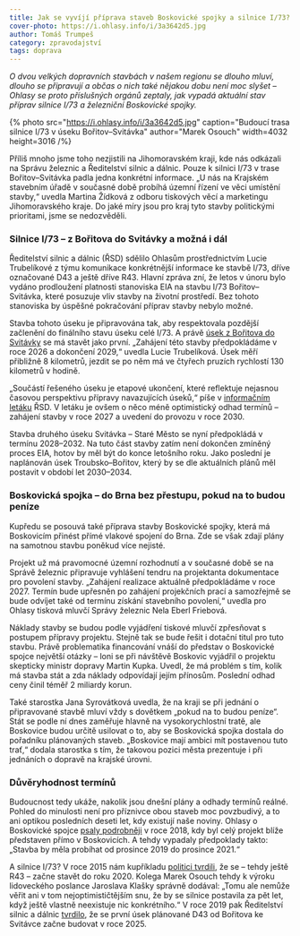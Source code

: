 ```yaml
---
title: Jak se vyvíjí příprava staveb Boskovické spojky a silnice I/73?
cover-photo: https://i.ohlasy.info/i/3a3642d5.jpg
author: Tomáš Trumpeš
category: zpravodajství
tags: doprava
---
```


*O dvou velkých dopravních stavbách v našem regionu se dlouho mluví, dlouho se připravují a občas o nich také nějakou dobu není moc slyšet – Ohlasy se proto příslušných orgánů zeptaly, jak vypadá aktuální stav příprav silnice I/73 a železniční Boskovické spojky.*

{% photo src="https://i.ohlasy.info/i/3a3642d5.jpg" caption="Budoucí trasa silnice I/73 v úseku Bořitov–Svitávka" author="Marek Osouch" width=4032 height=3016 /%}

Příliš mnoho jsme toho nezjistili na Jihomoravském kraji, kde nás odkázali na Správu železnic a Ředitelství silnic a dálnic. Pouze k silnici I/73 v trase Bořitov–Svitávka padla jedna konkrétní informace. „U nás na Krajském stavebním úřadě v současné době probíhá územní řízení ve věci umístění stavby,“ uvedla Martina Žídková z odboru tiskových věcí a marketingu Jihomoravského kraje. Do jaké míry jsou pro kraj tyto stavby politickými prioritami, jsme se nedozvěděli.

### Silnice I/73 – z Bořitova do Svitávky a možná i dál

Ředitelství silnic a dálnic (ŘSD) sdělilo Ohlasům prostřednictvím Lucie Trubelíkové z týmu komunikace konkrétnější informace ke stavbě I/73, dříve označované D43 a ještě dříve R43. Hlavní zpráva zní, že letos v únoru bylo vydáno prodloužení platnosti stanoviska EIA na stavbu I/73 Bořitov–Svitávka, které posuzuje vliv stavby na životní prostředí. Bez tohoto stanoviska by úspěšné pokračování příprav stavby nebylo možné.

Stavba tohoto úseku je připravována tak, aby respektovala pozdější začlenění do finálního stavu úseku celé I/73. A právě [úsek z Bořitova do Svitávky](https://ohlasy.info/clanky/2021/11/d43.html) se má stavět jako první. „Zahájení této stavby předpokládáme v roce 2026 a dokončení 2029,“ uvedla Lucie Trubelíková. Úsek měří přibližně 8 kilometrů, jezdit se po něm má ve čtyřech pruzích rychlostí 130 kilometrů v hodině.

„Součástí řešeného úseku je etapové ukončení, které reflektuje nejasnou časovou perspektivu přípravy navazujících úseků,“ píše v [informačním letáku](https://letaky.rsd.cz/Upload/Stavby/490/infoletak_s73-boritov-svitavka.pdf?t=2025-02-05%2016:32:46.846) ŘSD. V letáku je ovšem o něco méně optimistický odhad termínů – zahájení stavby v roce 2027 a uvedení do provozu v roce 2030\.

Stavba druhého úseku Svitávka – Staré Město se nyní předpokládá v termínu 2028–2032. Na tuto část stavby zatím není dokončen zmíněný proces EIA, hotov by měl být do konce letošního roku. Jako poslední je naplánován úsek Troubsko–Bořitov, který by se dle aktuálních plánů měl postavit v období let 2030–2034.

### Boskovická spojka – do Brna bez přestupu, pokud na to budou peníze

Kupředu se posouvá také příprava stavby Boskovické spojky, která má Boskovicím přinést přímé vlakové spojení do Brna. Zde se však zdají plány na samotnou stavbu poněkud více nejisté. 

Projekt už má pravomocné územní rozhodnutí a v současné době se na Správě železnic připravuje vyhlášení tendru na projektanta dokumentace pro povolení stavby. „Zahájení realizace aktuálně předpokládáme v roce 2027\. Termín bude upřesněn po zahájení projekčních prací a samozřejmě se bude odvíjet také od termínu získání stavebního povolení,“ uvedla pro Ohlasy tisková mluvčí Správy železnic Nela Eberl Friebová. 

Náklady stavby se budou podle vyjádření tiskové mluvčí zpřesňovat s postupem přípravy projektu. Stejně tak se bude řešit i dotační titul pro tuto stavbu. Právě problematika financování vnáší do představ o Boskovické spojce největší otázky – loni se při návštěvě Boskovic vyjádřil o projektu skepticky ministr dopravy Martin Kupka. Uvedl, že má problém s tím, kolik má stavba stát a zda náklady odpovídají jejím přínosům. Poslední odhad ceny činil téměř 2 miliardy korun. 

Také starostka Jana Syrovátková uvedla, že na kraji se při jednání o připravované stavbě mluví vždy s dovětkem „pokud na to budou peníze“. Stát se podle ní dnes zaměřuje hlavně na vysokorychlostní tratě, ale Boskovice budou určitě usilovat o to, aby se Boskovická spojka dostala do pořadníku plánovaných staveb. „Boskovice mají ambici mít postavenou tuto trať,“ dodala starostka s tím, že takovou pozici města prezentuje i při jednáních o dopravě na krajské úrovni.

### Důvěryhodnost termínů

Budoucnost tedy ukáže, nakolik jsou dnešní plány a odhady termínů reálné. Pohled do minulosti není pro příznivce obou staveb moc povzbudivý, a to ani optikou posledních deseti let, kdy existují naše noviny. Ohlasy o Boskovické spojce [psaly podrobněji](https://ohlasy.info/clanky/2018/03/spojka.html) v roce 2018, kdy byl celý projekt blíže představen přímo v Boskovicích. A tehdy vypadaly předpoklady takto: „Stavba by měla probíhat od prosince 2019 do prosince 2021.“

A silnice I/73? V roce 2015 nám kupříkladu [politici tvrdili](https://ohlasy.info/clanky/2015/06/komentar-k-R43.html), že se – tehdy ještě R43 – začne stavět do roku 2020\. Kolega Marek Osouch tehdy k výroku lidoveckého poslance Jaroslava Klašky správně dodával: „Tomu ale nemůže věřit ani v tom nejoptimističtějším snu, že by se silnice postavila za pět let, když ještě vlastně neexistuje nic konkrétního.“ V roce 2019 pak Ředitelství silnic a dálnic [tvrdilo](https://ohlasy.info/clanky/2019/09/zpravy.html), že se první úsek plánované D43 od Bořitova ke Svitávce začne budovat v roce 2025\.
